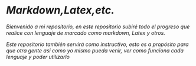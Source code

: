 # *Markdown,Latex,etc.*

*Bienvenido a mi repositorio, en este repositorio subiré todo el progreso que realice con lenguaje de marcado como markdown, Latex y otros.*

*Este repositorio también servirá como instructivo, esto es a propósito para que otra gente asi como yo mismo pueda venir, ver como funciona cada lenguaje y poder utilizarlo*
